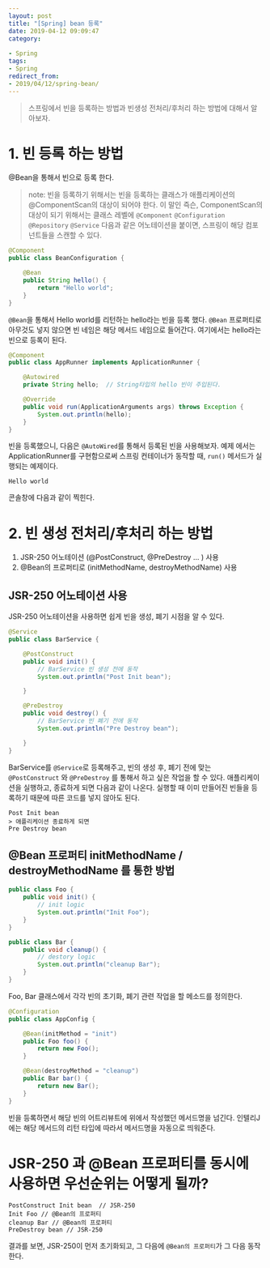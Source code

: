 ```yaml
---
layout: post
title: "[Spring] bean 등록"
date: 2019-04-12 09:09:47
category: 
 
- Spring
tags: 
- Spring
redirect_from: 
- 2019/04/12/spring-bean/
---
```


> 스프링에서 빈을 등록하는 방법과 빈생성 전처리/후처리 하는 방법에 대해서 알아보자.

# 1\. 빈 등록 하는 방법

@Bean을 통해서 빈으로 등록 한다.

> note: 빈을 등록하기 위해서는 빈을 등록하는 클래스가 애플리케이션의 @ComponentScan의 대상이 되어야 한다. 이 말인 즉슨, ComponentScan의 대상이 되기 위해서는 클래스 레벨에 `@Component` `@Configuration` `@Repository` `@Service` 다음과 같은 어노테이션을 붙이면, 스프링이 해당 컴포넌트들을 스캔할 수 있다.

```java
@Component
public class BeanConfiguration {

    @Bean
    public String hello() {
        return "Hello world";
    }
}
```

`@Bean`을 통해서 Hello world를 리턴하는 hello라는 빈을 등록 했다. `@Bean` 프로퍼티로 아무것도 넣지 않으면 빈 네임은 해당 메서드 네임으로 들어간다. 여기에서는 hello라는 빈으로 등록이 된다.

```java
@Component
public class AppRunner implements ApplicationRunner {

    @Autowired
    private String hello;  // String타입의 hello 빈이 주입된다.

    @Override
    public void run(ApplicationArguments args) throws Exception {
        System.out.println(hello);
    }
}
```

빈을 등록했으니, 다음은 `@AutoWired`를 통해서 등록된 빈을 사용해보자. 예제 에서는 ApplicationRunner를 구현함으로써 스프링 컨테이너가 동작할 때, `run()` 메서드가 실행되는 예제이다.

```
Hello world
```

콘솔창에 다음과 같이 찍힌다.

# 2\. 빈 생성 전처리/후처리 하는 방법

1. JSR-250 어노테이션 (@PostConstruct, @PreDestroy ... ) 사용
2. @Bean의 프로퍼티로 (initMethodName, destroyMethodName) 사용

## JSR-250 어노테이션 사용

JSR-250 어노테이션을 사용하면 쉽게 빈을 생성, 폐기 시점을 알 수 있다.

```java
@Service
public class BarService {

    @PostConstruct
    public void init() {
        // BarService 빈 생성 전에 동작
        System.out.println("Post Init bean");

    }

    @PreDestroy
    public void destroy() {
        // BarService 빈 폐기 전에 동작
        System.out.println("Pre Destroy bean");

    }
}
```

BarService를 `@Service`로 등록해주고, 빈의 생성 후, 폐기 전에 맞는 `@PostConstruct` 와 `@PreDestroy` 를 통해서 하고 싶은 작업을 할 수 있다. 애플리케이션을 실행하고, 종료하게 되면 다음과 같이 나온다. 실행할 때 이미 만들어진 빈들을 등록하기 때문에 따른 코드를 넣지 않아도 된다.

```
Post Init bean
> 애플리케이션 종료하게 되면
Pre Destroy bean
```

## @Bean 프로퍼티 initMethodName / destroyMethodName 를 통한 방법

```java
public class Foo {
    public void init() {
        // init logic
        System.out.println("Init Foo");
    }
}

public class Bar {
    public void cleanup() {
        // destory logic
        System.out.println("cleanup Bar");
    }
}
```

Foo, Bar 클래스에서 각각 빈의 초기화, 폐기 관련 작업을 할 메소드를 정의한다.

```java
@Configuration
public class AppConfig {

    @Bean(initMethod = "init")
    public Foo foo() {
        return new Foo();
    }

    @Bean(destroyMethod = "cleanup")
    public Bar bar() {
        return new Bar();
    }
}
```

빈을 등록하면서 해당 빈의 어트리뷰트에 위에서 작성했던 메서드명을 넘긴다. 인텔리J에는 해당 메서드의 리턴 타입에 따라서 메서드명을 자동으로 띄워준다.

# JSR-250 과 @Bean 프로퍼티를 동시에 사용하면 우선순위는 어떻게 될까?

```
PostConstruct Init bean  // JSR-250
Init Foo // @Bean의 프로퍼티
cleanup Bar // @Bean의 프로퍼티
PreDestroy bean // JSR-250
```

결과를 보면, JSR-250이 먼저 초기화되고, 그 다음에 `@Bean의 프로퍼티`가 그 다음 동작 한다.